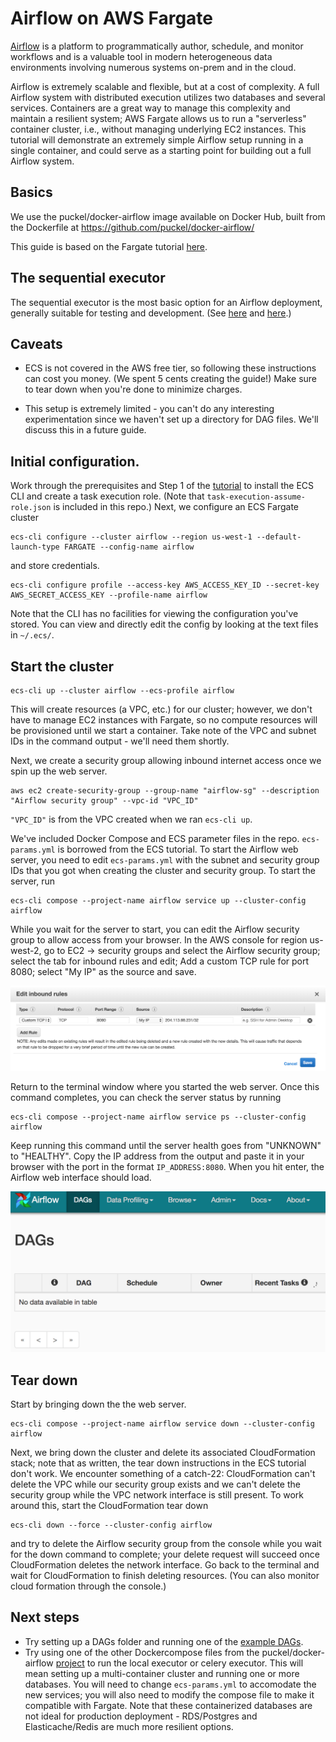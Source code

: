 # Airflow on AWS Fargate

[Airflow](https://github.com/apache/incubator-airflow) is a platform to programmatically author, schedule, and monitor workflows and is a valuable tool in modern heterogeneous data environments involving numerous systems on-prem and in the cloud.

Airflow is extremely scalable and flexible, but at a cost of complexity. A full Airflow system with distributed execution utilizes two databases and several services. Containers are a great way to manage this complexity and maintain a resilient system; AWS Fargate allows us to run a "serverless" container cluster, i.e., without managing underlying EC2 instances. This tutorial will demonstrate an extremely simple Airflow setup running in a single container, and could serve as a starting point for building out a full Airflow system.

## Basics

We use the puckel/docker-airflow image available on Docker Hub, built from the
Dockerfile at https://github.com/puckel/docker-airflow/

This guide is based on the Fargate tutorial [here](https://docs.aws.amazon.com/AmazonECS/latest/developerguide/ECS_CLI_tutorial_fargate.html).

## The sequential executor

The sequential executor is the most basic option for an Airflow deployment,
generally suitable for testing and development.
(See [here](https://github.com/puckel/docker-airflow/#usage) and
[here](https://airflow.apache.org/_modules/airflow/executors/sequential_executor.html).)

## Caveats

* ECS is not covered in the AWS free tier, so following these instructions can cost you money. (We spent 5 cents creating the guide!) Make sure to tear down when you're done to minimize charges.

* This setup is extremely limited - you can't do any interesting experimentation since we haven't set up a directory for DAG files. We'll discuss this in a future guide.

## Initial configuration.

Work through the prerequisites and Step 1 of the [tutorial](https://docs.aws.amazon.com/AmazonECS/latest/developerguide/ECS_CLI_tutorial_fargate.html)
to install the ECS CLI and create a task execution role. (Note that
`task-execution-assume-role.json`
is included in this repo.)
Next, we configure an ECS Fargate cluster
```
ecs-cli configure --cluster airflow --region us-west-1 --default-launch-type FARGATE --config-name airflow
```
and store credentials.
```
ecs-cli configure profile --access-key AWS_ACCESS_KEY_ID --secret-key AWS_SECRET_ACCESS_KEY --profile-name airflow
```
Note that the CLI has no facilities for viewing
the configuration you've stored. You can view and directly edit
the config by looking at the
text files in `~/.ecs/`.

## Start the cluster

```
ecs-cli up --cluster airflow --ecs-profile airflow
```

This will create resources (a VPC, etc.) for our cluster; however, we don't have to manage EC2 instances with Fargate, so no compute resources will be provisioned until we start a container. Take note of the VPC and subnet
IDs in the command output - we'll need them shortly.

Next, we create a security group allowing inbound internet access once
we spin up the web server.
```
aws ec2 create-security-group --group-name "airflow-sg" --description "Airflow security group" --vpc-id "VPC_ID"
```
`"VPC_ID"` is from the VPC created when we ran `ecs-cli up`.

We've included Docker Compose and ECS parameter files in the repo.
`ecs-params.yml` is borrowed from the ECS tutorial. To start the Airflow
web server, you need to edit `ecs-params.yml` with the subnet and security group
IDs that you got when creating the cluster and security group. To start
the server, run
```
ecs-cli compose --project-name airflow service up --cluster-config airflow
```
While you wait for the server to start, you can edit the Airflow security group to allow access from your browser. In the AWS console
for region us-west-2,
go to EC2 &rarr; security groups and select the Airflow security group;
select the tab for inbound rules and edit; Add a custom TCP rule for port 8080;
select "My IP" as the source and save.

![](/img/security-group.png)

Return to the terminal window where you started the web server. Once this
command completes, you can check the server status by running
```
ecs-cli compose --project-name airflow service ps --cluster-config airflow
```
Keep running this command until the server health goes from "UNKNOWN" to
"HEALTHY". Copy the IP address from the output and paste it in your browser with
the port in the format `IP_ADDRESS:8080`. When you hit enter, the Airflow web
interface should load.

![](/img/airflow-interface.png)

## Tear down

Start by bringing down the the web server.
```
ecs-cli compose --project-name airflow service down --cluster-config airflow
```

Next, we bring down the cluster and delete its associated CloudFormation
stack; note that as written, the tear down instructions in the ECS tutorial
don't work. We encounter something of a catch-22:
CloudFormation can't delete the VPC while our security group exists and
we can't delete the security group while the VPC network interface is still
present. To work around this, start the CloudFormation tear down
```
ecs-cli down --force --cluster-config airflow
```
and try to delete the Airflow
security group from the console while you wait for the down command to
complete;
your delete request will succeed once CloudFormation deletes the network
interface. Go back to the terminal and wait for
CloudFormation to finish deleting resources. (You can also monitor cloud
formation through the console.)

## Next steps

* Try setting up a DAGs folder and running one of the [example DAGs](https://github.com/apache/incubator-airflow/tree/master/airflow/example_dags).
* Try using one of the other Dockercompose files from the puckel/docker-airflow [project](https://github.com/puckel/docker-airflow/)
to run the local executor or celery executor. This will mean setting up a multi-container cluster and running one or more databases. You will need to change `ecs-params.yml` to accomodate the new services; you will also need to modify the compose file to make it compatible with Fargate. Note that these containerized databases are not ideal for production deployment - RDS/Postgres and Elasticache/Redis are much more resilient options.
